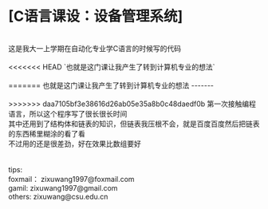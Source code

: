 [C语言课设：设备管理系统]
======
<br>
这是我大一上学期在自动化专业学C语言的时候写的代码<br><br>
<<<<<<< HEAD
`也就是这门课让我产生了转到计算机专业的想法`<br><br>
=======
也就是这门课让我产生了转到计算机专业的想法
-------
<br><br>
>>>>>>> daa7105bf3e38616d26ab05e35a8b0c48daedf0b
第一次接触编程语言，所以这个程序写了很长很长时间<br>
其中还用到了结构体和链表的知识，但链表我压根不会，就是百度百度然后把链表的东西稀里糊涂的看了看<br>
不过用的还是很差劲，好在效果比数组要好<br>
<br>
<br>
tips:<br>
foxmail：  zixuwang1997@foxmail.com<br>
gamil:     zixuwang1997@gmail.com<br>
others:    zixuwang@csu.edu.cn<br>
